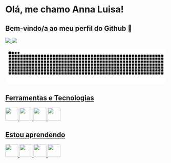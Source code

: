 # Olá, me chamo Anna Luisa!
## Bem-vindo/a ao meu perfil do Github 👋


<div>
<a href="https://github.com/Annalu-Sa">
<img loading="lazy" height="180em" src="https://github-readme-stats.vercel.app/api/top-langs/?username=Annalu-Sa&layout=compact&langs_count=7&theme=dracula"/>
<img loading="lazy" height="180em" src="https://github-readme-stats.vercel.app/api?username=Annalu-Sa&show_icons=true&theme=dracula&include_all_commits=true&count_private=true"/>
</div>

![Snake animation](https://github.com/Annalu-Sa/Annalu-Sa/blob/output/github-contribution-grid-snake.svg)

## Ferramentas e Tecnologias
<img src="https://cdn.jsdelivr.net/gh/devicons/devicon@latest/icons/latex/latex-original.svg" width="40" height="40"/> <img src="https://cdn.jsdelivr.net/gh/devicons/devicon@latest/icons/python/python-original.svg" width="40" height="40"/> <img src="https://cdn.jsdelivr.net/gh/devicons/devicon@latest/icons/arduino/arduino-original.svg" width="40" height="40"/> <img src="https://cdn.jsdelivr.net/gh/devicons/devicon@latest/icons/vscode/vscode-original.svg" width="40" height="40"/> 

## Estou aprendendo
<img loading="lazy" src="https://cdn.jsdelivr.net/gh/devicons/devicon/icons/java/java-original.svg" width="40" height="40"/> <img loading="lazy" src="https://cdn.jsdelivr.net/gh/devicons/devicon/icons/linux/linux-original.svg" width="40" height="40"/> <img src="https://cdn.jsdelivr.net/gh/devicons/devicon@latest/icons/html5/html5-original.svg" width="40" height="40"/> <img src="https://cdn.jsdelivr.net/gh/devicons/devicon@latest/icons/javascript/javascript-original.svg" width="40" height="40"/> 

